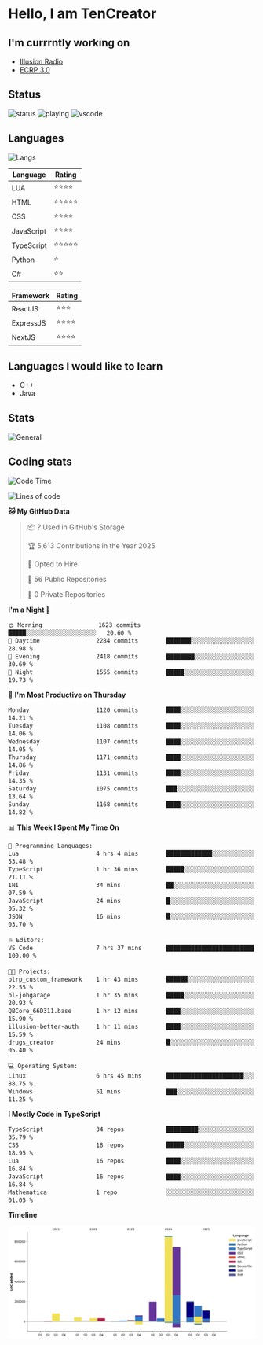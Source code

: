 # Hello, I am TenCreator

## I'm currrntly working on
- [Illusion Radio](https://illusionradio.co.uk/)
- [ECRP 3.0](http://github.com/Emerald-Coast-Roleplay/)

## Status
![status](https://api.statusbadges.me/badge/status/518334475038359555?simple=true&style=for-the-badge)
![playing](https://api.statusbadges.me/badge/playing/518334475038359555?style=for-the-badge)
![vscode](https://api.statusbadges.me/badge/vscode/518334475038359555?style=for-the-badge)

## Languages
![Langs](https://github-readme-stats.vercel.app/api/top-langs/?username=tencreator&layout=compact&theme=radical)


|Language|Rating|
|--------|------|
|LUA|⭐️⭐️⭐️⭐️|
|HTML|⭐️⭐️⭐️⭐️⭐️|
|CSS|⭐️⭐️⭐️⭐️|
|JavaScript|⭐️⭐️⭐️⭐️|
|TypeScript|⭐️⭐️⭐️⭐️⭐️|
|Python|⭐️|
|C#|⭐️⭐️ |

|Framework|Rating|
|--------|------|
|ReactJS|⭐️⭐️⭐|
|ExpressJS|⭐️⭐️⭐️⭐️|
|NextJS|⭐️⭐️⭐⭐️|

## Languages I would like to learn
- C++
- Java

## Stats
![General](https://github-readme-stats.vercel.app/api?username=tencreator&show_icons=true&theme=radical)

## Coding stats

<!--START_SECTION:waka-->
![Code Time](http://img.shields.io/badge/Code%20Time-712%20hrs%2032%20mins-blue)

![Lines of code](https://img.shields.io/badge/From%20Hello%20World%20I%27ve%20Written-2.5%20million%20lines%20of%20code-blue)

**🐱 My GitHub Data** 

> 📦 ? Used in GitHub's Storage 
 > 
> 🏆 5,613 Contributions in the Year 2025
 > 
> 💼 Opted to Hire
 > 
> 📜 56 Public Repositories 
 > 
> 🔑 0 Private Repositories 
 > 
**I'm a Night 🦉** 

```text
🌞 Morning                1623 commits        █████░░░░░░░░░░░░░░░░░░░░   20.60 % 
🌆 Daytime                2284 commits        ███████░░░░░░░░░░░░░░░░░░   28.98 % 
🌃 Evening                2418 commits        ████████░░░░░░░░░░░░░░░░░   30.69 % 
🌙 Night                  1555 commits        █████░░░░░░░░░░░░░░░░░░░░   19.73 % 
```
📅 **I'm Most Productive on Thursday** 

```text
Monday                   1120 commits        ████░░░░░░░░░░░░░░░░░░░░░   14.21 % 
Tuesday                  1108 commits        ████░░░░░░░░░░░░░░░░░░░░░   14.06 % 
Wednesday                1107 commits        ████░░░░░░░░░░░░░░░░░░░░░   14.05 % 
Thursday                 1171 commits        ████░░░░░░░░░░░░░░░░░░░░░   14.86 % 
Friday                   1131 commits        ████░░░░░░░░░░░░░░░░░░░░░   14.35 % 
Saturday                 1075 commits        ███░░░░░░░░░░░░░░░░░░░░░░   13.64 % 
Sunday                   1168 commits        ████░░░░░░░░░░░░░░░░░░░░░   14.82 % 
```


📊 **This Week I Spent My Time On** 

```text
💬 Programming Languages: 
Lua                      4 hrs 4 mins        █████████████░░░░░░░░░░░░   53.48 % 
TypeScript               1 hr 36 mins        █████░░░░░░░░░░░░░░░░░░░░   21.11 % 
INI                      34 mins             ██░░░░░░░░░░░░░░░░░░░░░░░   07.59 % 
JavaScript               24 mins             █░░░░░░░░░░░░░░░░░░░░░░░░   05.32 % 
JSON                     16 mins             █░░░░░░░░░░░░░░░░░░░░░░░░   03.70 % 

🔥 Editors: 
VS Code                  7 hrs 37 mins       █████████████████████████   100.00 % 

🐱‍💻 Projects: 
blrp_custom_framework    1 hr 43 mins        ██████░░░░░░░░░░░░░░░░░░░   22.55 % 
bl-jobgarage             1 hr 35 mins        █████░░░░░░░░░░░░░░░░░░░░   20.93 % 
QBCore_66D311.base       1 hr 12 mins        ████░░░░░░░░░░░░░░░░░░░░░   15.90 % 
illusion-better-auth     1 hr 11 mins        ████░░░░░░░░░░░░░░░░░░░░░   15.59 % 
drugs_creator            24 mins             █░░░░░░░░░░░░░░░░░░░░░░░░   05.40 % 

💻 Operating System: 
Linux                    6 hrs 45 mins       ██████████████████████░░░   88.75 % 
Windows                  51 mins             ███░░░░░░░░░░░░░░░░░░░░░░   11.25 % 
```

**I Mostly Code in TypeScript** 

```text
TypeScript               34 repos            █████████░░░░░░░░░░░░░░░░   35.79 % 
CSS                      18 repos            █████░░░░░░░░░░░░░░░░░░░░   18.95 % 
Lua                      16 repos            ████░░░░░░░░░░░░░░░░░░░░░   16.84 % 
JavaScript               16 repos            ████░░░░░░░░░░░░░░░░░░░░░   16.84 % 
Mathematica              1 repo              ░░░░░░░░░░░░░░░░░░░░░░░░░   01.05 % 
```



**Timeline**

![Lines of Code chart](https://raw.githubusercontent.com/tencreator/tencreator/main/assets/bar_graph.png)


<!--END_SECTION:waka-->
